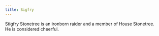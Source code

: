 ```yaml
---
title: Sigfry
---
```


Stigfry Stonetree is an ironborn raider and a member of House Stonetree. He is considered cheerful.


